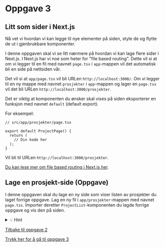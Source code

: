 # Oppgave 3

## Litt som sider i Next.js

Nå vet vi hvordan vi kan legge til nye elementer på siden, style de og flytte de ut i gjenbrukbare komponenter.

I denne oppgaven skal vi se litt nærmere på hvordan vi kan lage flere sider i Next.js. I Next.js har vi noe som heter for "file based routing". Dette vil si at om vi legger til en fil med navnet `page.tsx` i `app`-mappen vil det automatisk bli en side på nettsiden vår.

Det vil si at `app/page.tsx` vil bli URLen `http://localhost:3000/`. Om vi legger til en ny mappe med navnet `prosjekter` i `app`-mappen og lager en `page.tsx` vil det bli URLen `http://localhost:3000/prosjekter`.

Det er viktig at komponenten du ønsker skal vises på siden eksporterer en funksjon med navnet `default` (default export).

For eksempel:

```tsx
// src/app/prosjekter/page.tsx

export default ProjectPage() {
  return (
    // Din kode her
  );
}
```

Vil bli til URLen `http://localhost:3000/prosjekter`.

[Du kan lese mer om file based routing i Next.js her](https://nextjs.org/docs/app/building-your-application/routing).

## Lage en prosjekt-side (Oppgave)

I denne oppgaven skal du lage en ny side som viser listen av prosjekter du laget forrige oppgave. Lag en ny fil i `app/prosjekter`-mappen med navnet `page.tsx`. Importer deretter `ProjectList`-komponenten du lagde forrige oppgave og vis den på siden.

<details>

<summary>💡 Hint</summary>

```tsx
// app/prosjekter/page.tsx
import { ProjectList } from "../../components/project-list";

export default function Prosjekter() {
  return (
    <div className="min-h-screen bg-gray-900 text-gray-300 px-4">
      <div className="max-w-screen-sm mx-auto text-lg flex flex-col gap-6 py-24">
        <h2 className="text-2xl text-gray-100 mb-4">Prosjekter</h2>
        <ProjectList />
      </div>
    </div>
  );
}
```

</details>

[Tilbake til oppgave 2](./oppgave-1.md)

[Trykk her for å gå til oppgave 3](./oppgave-3.md)
